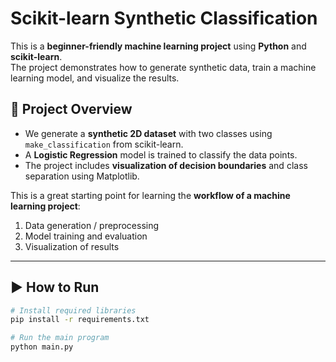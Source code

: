 # Scikit-learn Synthetic Classification

This is a **beginner-friendly machine learning project** using **Python** and **scikit-learn**.  
The project demonstrates how to generate synthetic data, train a machine learning model, and visualize the results.

## 🔹 Project Overview
- We generate a **synthetic 2D dataset** with two classes using `make_classification` from scikit-learn.  
- A **Logistic Regression** model is trained to classify the data points.  
- The project includes **visualization of decision boundaries** and class separation using Matplotlib.  

This is a great starting point for learning the **workflow of a machine learning project**:
1. Data generation / preprocessing  
2. Model training and evaluation  
3. Visualization of results  

---

## ▶️ How to Run
```bash
# Install required libraries
pip install -r requirements.txt

# Run the main program
python main.py
